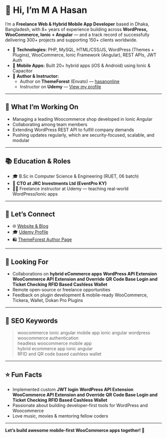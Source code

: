 # 👋 Hi, I’m M A Hasan

I’m a **Freelance Web & Hybrid Mobile App Developer** based in Dhaka, Bangladesh, with 8+ years of experience building across **WordPress, WooCommerce, Ionic + Angular** — and a track record of successfully delivering 300+ projects and supporting 150+ clients worldwide.

- 🔧 **Technologies:** PHP, MySQL, HTML/CSS/JS, WordPress (Themes + Plugins), WooCommerce, Ionic Framework (Angular), REST APIs, JWT Auth  
- 📱 **Mobile Apps:** Built 20+ hybrid apps (iOS & Android) using Ionic & Capacitor  
- 🧰 **Author & Instructor:**  
  - Author on **ThemeForest** (Envato) — [hasanonline](https://themeforest.net/user/hasanonline)  
  - Instructor on **Udemy** — [View my profile](https://www.udemy.com/user/m-a-hasan-2/)

---

## 🌱 What I’m Working On

- Managing a leading Woocommerce shop developed in Ionic Angular
- Collaborating among team members
- Extending WordPress REST API to fulfill company demands
- Pushing updates regularly, which are security-focused, scalable, and modular

---

## 📚 Education & Roles

- 🎓 B.Sc in Computer Science & Engineering (RUET, 06 batch)
- 💼 **CTO at JRC Investments Ltd (EventPro KY)**
- 🧑‍🏫 Freelance instructor at Udemy — teaching real-world WordPress/Ionic apps

---

## 💬 Let’s Connect

- 🌐 [Website & Blog](https://hasan.online)
- 🎓 [Udemy Profile](https://www.udemy.com/user/m-a-hasan-2/)
- 🛍️ [ThemeForest Author Page](https://themeforest.net/user/hasanonline)

---

## 🔭 Looking For

- Collaborations on **hybrid eCommerce apps** **WordPress API Extension** **WooCommerce API Extension and Override** **QR Code Base Login and Ticket Checking** **RFID Based Cashless Wallet**
- Remote open-source or freelance opportunities
- Feedback on plugin development & mobile-ready WooCommerce, Tickera, Wallet, Dokan Pro Plugins

---

## 🧠 SEO Keywords

> woocommerce ionic angular mobile app
> ionic angular wordpress woocommerce authentication  
> headless woocommerce mobile app  
> hybrid ecommerce app ionic angular  
> RFID and QR code based cashless wallet   


---

## ⭐ Fun Facts

- Implemented custom **JWT login** **WordPress API Extension** **WooCommerce API Extension and Override** **QR Code Base Login and Ticket Checking** **RFID Based Cashless Wallet**
- Passionate about building developer-first tools for WordPress and Woocommerce
- Love music, movies & mentoring fellow coders

---

**Let’s build awesome mobile-first WooCommerce apps together! 🚀**
